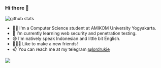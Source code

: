 ### Hi there 👋

![github stats](https://github-readme-stats.vercel.app/api?username=lordrukie&show_icons=true)

- 👨‍🎓 I'm a Computer Science student at AMIKOM University Yogyakarta.
- 🌱 I’m currently learning web security and penetration testing.
- 😄 I'm natively speak Indonesian and little bit English.
- 🧑‍🤝‍🧑 Like to make a new friends!
- 📫 You can reach me at my telegram [@lordrukie](https://t.me/lordrukie)

<img src="https://github-readme-stats.vercel.app/api/top-langs/?username=lordrukie&theme=graywhite">

